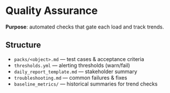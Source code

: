 # Quality Assurance

**Purpose**: automated checks that gate each load and track trends.

## Structure
- `packs/<object>.md` — test cases & acceptance criteria
- `thresholds.yml` — alerting thresholds (warn/fail)
- `daily_report_template.md` — stakeholder summary
- `troubleshooting.md` — common failures & fixes
- `baseline_metrics/` — historical summaries for trend checks
